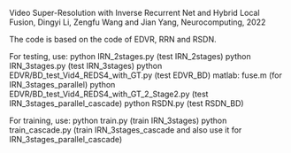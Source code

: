 
Video Super-Resolution with Inverse Recurrent Net and Hybrid Local Fusion,
Dingyi Li, Zengfu Wang and Jian Yang,
Neurocomputing, 2022

The code is based on the code of EDVR, RRN and RSDN.

For testing, use:
python IRN_2stages.py (test IRN_2stages)
python IRN_3stages.py (test IRN_3stages)
python EDVR/BD_test_Vid4_REDS4_with_GT.py (test EDVR_BD)
matlab: fuse.m (for IRN_3stages_parallel)
python EDVR/BD_test_Vid4_REDS4_with_GT_2_Stage2.py (test IRN_3stages_parallel_cascade)
python RSDN.py (test RSDN_BD)

For training, use:
python train.py (train IRN_3stages)
python train_cascade.py (train IRN_3stages_cascade and also use it for IRN_3stages_parallel_cascade)
